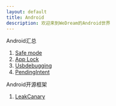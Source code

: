 ```yaml
---
layout: default
title: Android
description: 欢迎来到WeDream的Android世界
---
```


Android汇总

1. [Safe mode](./android/SafeMode.md)
2. [App Lock](./android/APP锁解决方案.md)
3. [Usbdebugging](./android/Usbdebugging.md)
4. [PendingIntent](./android/PendingIntent.md)


Android开源框架
1. [LeakCanary](./android/opensource/LeakCanary.md)
